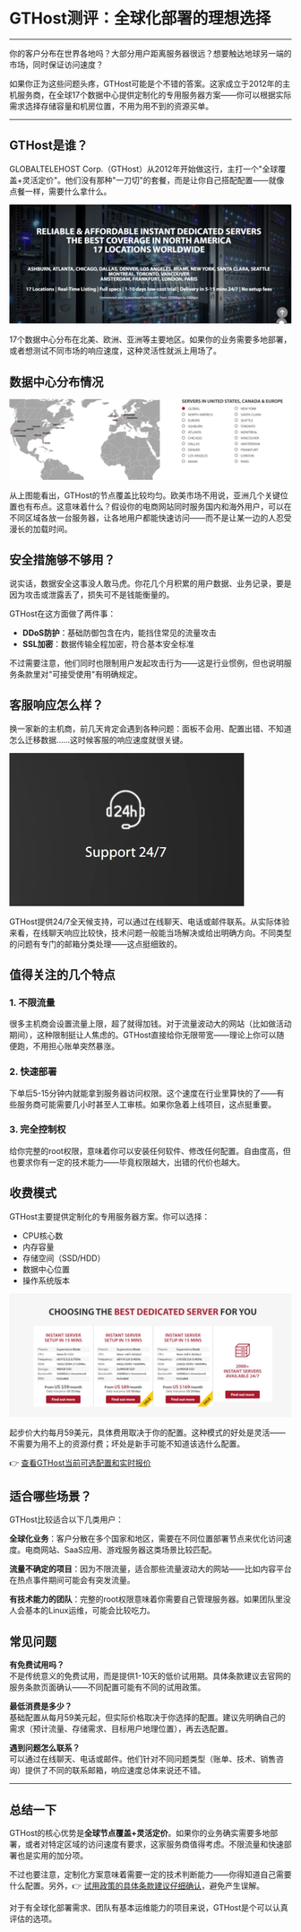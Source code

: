 # GTHost测评：全球化部署的理想选择

---

你的客户分布在世界各地吗？大部分用户距离服务器很远？想要触达地球另一端的市场，同时保证访问速度？

如果你正为这些问题头疼，GTHost可能是个不错的答案。这家成立于2012年的主机服务商，在全球17个数据中心提供定制化的专用服务器方案——你可以根据实际需求选择存储容量和机房位置，不用为用不到的资源买单。

---

## GTHost是谁？

GLOBALTELEHOST Corp.（GTHost）从2012年开始做这行，主打一个"全球覆盖+灵活定价"。他们没有那种"一刀切"的套餐，而是让你自己搭配配置——就像点餐一样，需要什么拿什么。

![GTHost服务概览](image/62396704.webp)

17个数据中心分布在北美、欧洲、亚洲等主要地区。如果你的业务需要多地部署，或者想测试不同市场的响应速度，这种灵活性就派上用场了。

## 数据中心分布情况

![GTHost数据中心位置分布图](image/8090027884.webp)

从上图能看出，GTHost的节点覆盖比较均匀。欧美市场不用说，亚洲几个关键位置也有布点。这意味着什么？假设你的电商网站同时服务国内和海外用户，可以在不同区域各放一台服务器，让各地用户都能快速访问——而不是让某一边的人忍受漫长的加载时间。

## 安全措施够不够用？

说实话，数据安全这事没人敢马虎。你花几个月积累的用户数据、业务记录，要是因为攻击或泄露丢了，损失可不是钱能衡量的。

GTHost在这方面做了两件事：
- **DDoS防护**：基础防御包含在内，能挡住常见的流量攻击
- **SSL加密**：数据传输全程加密，符合基本安全标准

不过需要注意，他们同时也限制用户发起攻击行为——这是行业惯例，但也说明服务条款里对"可接受使用"有明确规定。

## 客服响应怎么样？

换一家新的主机商，前几天肯定会遇到各种问题：面板不会用、配置出错、不知道怎么迁移数据……这时候客服的响应速度就很关键。

![GTHost客户支持渠道](image/0450303368352735.webp)

GTHost提供24/7全天候支持，可以通过在线聊天、电话或邮件联系。从实际体验来看，在线聊天响应比较快，技术问题一般能当场解决或给出明确方向。不同类型的问题有专门的邮箱分类处理——这点挺细致的。

## 值得关注的几个特点

### 1. 不限流量
很多主机商会设置流量上限，超了就得加钱。对于流量波动大的网站（比如做活动期间），这种限制挺让人焦虑的。GTHost直接给你无限带宽——理论上你可以随便跑，不用担心账单突然暴涨。

### 2. 快速部署
下单后5-15分钟内就能拿到服务器访问权限。这个速度在行业里算快的了——有些服务商可能需要几小时甚至人工审核。如果你急着上线项目，这点挺重要。

### 3. 完全控制权
给你完整的root权限，意味着你可以安装任何软件、修改任何配置。自由度高，但也要求你有一定的技术能力——毕竟权限越大，出错的代价也越大。

## 收费模式

GTHost主要提供定制化的专用服务器方案。你可以选择：
- CPU核心数
- 内存容量  
- 存储空间（SSD/HDD）
- 数据中心位置
- 操作系统版本

![GTHost定制化方案构建界面](image/18348819.webp)

起步价大约每月59美元，具体费用取决于你的配置。这种模式的好处是灵活——不需要为用不上的资源付费；坏处是新手可能不知道该选什么配置。

👉 [查看GTHost当前可选配置和实时报价](https://cp.gthost.com/en/join/72c7e6b2fc118929f9ede2978f008806)

## 适合哪些场景？

GTHost比较适合以下几类用户：

**全球化业务**：客户分散在多个国家和地区，需要在不同位置部署节点来优化访问速度。电商网站、SaaS应用、游戏服务器这类场景比较匹配。

**流量不确定的项目**：因为不限流量，适合那些流量波动大的网站——比如内容平台在热点事件期间可能会有突发流量。

**有技术能力的团队**：完整的root权限意味着你需要自己管理服务器。如果团队里没人会基本的Linux运维，可能会比较吃力。

## 常见问题

**有免费试用吗？**  
不是传统意义的免费试用，而是提供1-10天的低价试用期。具体条款建议去官网的服务条款页面确认——不同配置可能有不同的试用政策。

**最低消费是多少？**  
基础配置从每月59美元起，但实际价格取决于你选择的配置。建议先明确自己的需求（预计流量、存储需求、目标用户地理位置），再去选配置。

**遇到问题怎么联系？**  
可以通过在线聊天、电话或邮件。他们针对不同问题类型（账单、技术、销售咨询）提供了不同的联系邮箱，响应速度总体来说还不错。

---

## 总结一下

GTHost的核心优势是**全球节点覆盖+灵活定价**。如果你的业务确实需要多地部署，或者对特定区域的访问速度有要求，这家服务商值得考虑。不限流量和快速部署也是实用的加分项。

不过也要注意，定制化方案意味着需要一定的技术判断能力——你得知道自己需要什么配置。另外，👉 [试用政策的具体条款建议仔细确认](https://cp.gthost.com/en/join/72c7e6b2fc118929f9ede2978f008806)，避免产生误解。

对于有全球化部署需求、团队有基本运维能力的项目来说，GTHost是个可以认真评估的选项。

